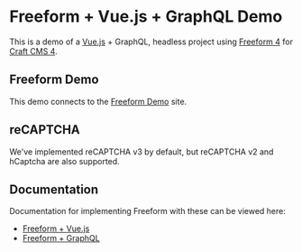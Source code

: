 # Freeform + Vue.js + GraphQL Demo
This is a demo of a [Vue.js](https://vuejs.org/) + GraphQL, headless project using [Freeform 4](https://docs.solspace.com/craft/freeform/v4) for [Craft CMS 4](https://craftcms.com).

## Freeform Demo
This demo connects to the [Freeform Demo](https://demo.solspace.net/craft/freeform-demo/) site.

## reCAPTCHA
We've implemented reCAPTCHA v3 by default, but reCAPTCHA v2 and hCaptcha are also supported.

## Documentation
Documentation for implementing Freeform with these can be viewed here:

- [Freeform + Vue.js](https://docs.solspace.com/craft/freeform/v4/headless/vuejs/)
- [Freeform + GraphQL](https://docs.solspace.com/craft/freeform/v4/headless/graphql/)